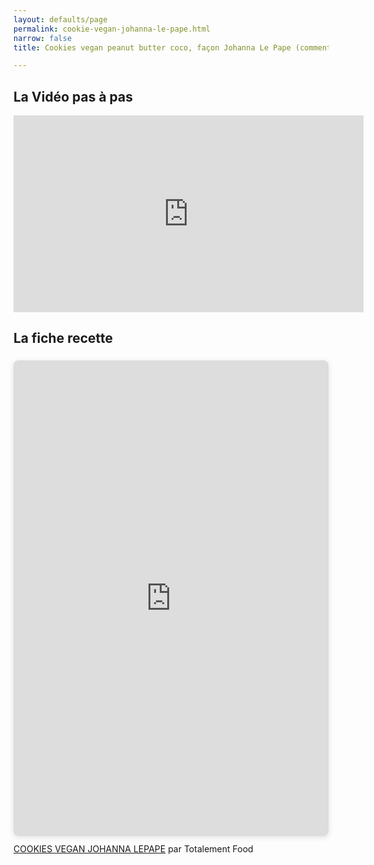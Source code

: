 ```yaml
---
layout: defaults/page
permalink: cookie-vegan-johanna-le-pape.html
narrow: false
title: Cookies vegan peanut butter coco, façon Johanna Le Pape (comment rattraper un ratage)

---
```


## La Vidéo pas à pas

<iframe width="560" height="315" src="https://www.youtube.com/embed/GzfHqGZ5VFw" title="YouTube video player" frameborder="0" allow="accelerometer; autoplay; clipboard-write; encrypted-media; gyroscope; picture-in-picture" allowfullscreen></iframe>

## La fiche recette

<div style="position: relative; width: 100%; height: 0; padding-top: 141.4286%;
 padding-bottom: 48px; box-shadow: 0 2px 8px 0 rgba(63,69,81,0.16); margin-top: 1.6em; margin-bottom: 0.9em; overflow: hidden;
 border-radius: 8px; will-change: transform;">
  <iframe loading="lazy" style="position: absolute; width: 100%; height: 100%; top: 0; left: 0; border: none; padding: 0;margin: 0;"
    src="https:&#x2F;&#x2F;www.canva.com&#x2F;design&#x2F;DAFHD0W-RfA&#x2F;view?embed" allowfullscreen="allowfullscreen" allow="fullscreen">
  </iframe>
</div>
<a href="https:&#x2F;&#x2F;www.canva.com&#x2F;design&#x2F;DAFHD0W-RfA&#x2F;view?utm_content=DAFHD0W-RfA&amp;utm_campaign=designshare&amp;utm_medium=embeds&amp;utm_source=link" target="_blank" rel="noopener">COOKIES VEGAN JOHANNA LEPAPE</a> par Totalement Food